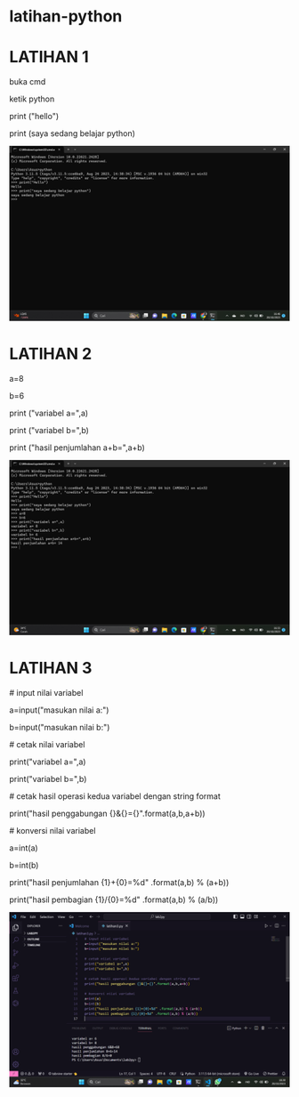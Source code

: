 # latihan-python

<h1>LATIHAN 1</h1>
<p>buka cmd</p>
<p>ketik python</p>
<p>print ("hello")</p>
<p>print (saya sedang belajar python)</p>

![gambar](screenshots/piton1.png)

<h1>LATIHAN 2</h1>
<p>a=8</p>
<p>b=6</p>
<p>print ("variabel a=",a)</p>
<p>print ("variabel b=",b)</p>
<p>print ("hasil penjumlahan a+b=",a+b)</p>

![gambar](screenshots/piton2.png)

<h1>LATIHAN 3</h1>
<p># input nilai variabel</p>
<p>a=input("masukan nilai a:")</p>
<P>b=input("masukan nilai b:")</P>

<p># cetak nilai variabel</p>
<p>print("variabel a=",a)</p>
<p>print("variabel b=",b)</p>

<p># cetak hasil operasi kedua variabel dengan string format</p>
<p>print("hasil penggabungan {}&{}={}".format(a,b,a+b))</p>

<p># konversi nilai variabel</p>
<p>a=int(a)</p>
<p>b=int(b)</p>
<p>print("hasil penjumlahan {1}+{0}=%d" .format(a,b) % (a+b))</p>
<p>print("hasil pembagian {1}/{0}=%d" .format(a,b) % (a/b))</p>

![gambar](screenshots/piton3.png)
